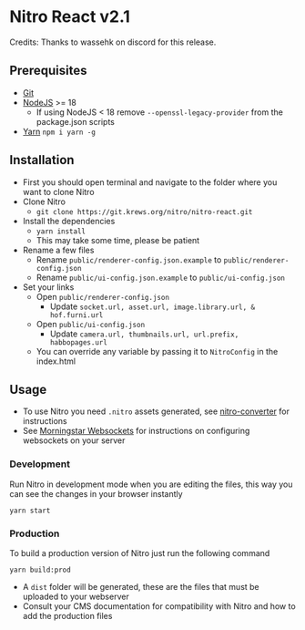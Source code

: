 # Nitro React v2.1

Credits: Thanks to wassehk on discord for this release.

## Prerequisites

-   [Git](https://git-scm.com/)
-   [NodeJS](https://nodejs.org/) >= 18
    - If using NodeJS < 18 remove `--openssl-legacy-provider` from the package.json scripts
-   [Yarn](https://yarnpkg.com/) `npm i yarn -g`

## Installation

-   First you should open terminal and navigate to the folder where you want to clone Nitro
-   Clone Nitro
    -   `git clone https://git.krews.org/nitro/nitro-react.git`
-   Install the dependencies
    -   `yarn install`
    -   This may take some time, please be patient
-   Rename a few files
    -   Rename `public/renderer-config.json.example` to `public/renderer-config.json`
    -   Rename `public/ui-config.json.example` to `public/ui-config.json`
-   Set your links
    -   Open `public/renderer-config.json`
        -   Update `socket.url, asset.url, image.library.url, & hof.furni.url`
    -   Open `public/ui-config.json`
        -   Update `camera.url, thumbnails.url, url.prefix, habbopages.url`
    -   You can override any variable by passing it to `NitroConfig` in the index.html

## Usage

-   To use Nitro you need `.nitro` assets generated, see [nitro-converter](https://git.krews.org/nitro/nitro-converter) for instructions
-   See [Morningstar Websockets](https://git.krews.org/nitro/ms-websockets) for instructions on configuring websockets on your server

### Development

Run Nitro in development mode when you are editing the files, this way you can see the changes in your browser instantly

```
yarn start
```

### Production

To build a production version of Nitro just run the following command

```
yarn build:prod
```

-   A `dist` folder will be generated, these are the files that must be uploaded to your webserver
-   Consult your CMS documentation for compatibility with Nitro and how to add the production files
